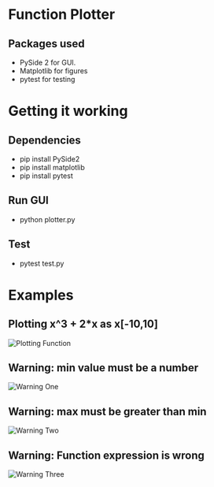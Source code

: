 # Function Plotter

## Packages used
* PySide 2 for GUI.
* Matplotlib for figures
* pytest for testing

# Getting it working

## Dependencies
* pip install PySide2
* pip install matplotlib
* pip install pytest

## Run GUI
* python plotter.py

## Test
* pytest test.py

# Examples

## Plotting  x^3 + 2*x as x[-10,10]
![ Plotting Function ](hhttps://github.com/BelalElhossany/Function-Plotter/blob/main/images/working.PNG)

## Warning: min value must be a number
![ Warning One ](hhttps://github.com/BelalElhossany/Function-Plotter/blob/main/images/warning1.PNG)

## Warning: max must be greater than min
![ Warning Two ](hhttps://github.com/BelalElhossany/Function-Plotter/blob/main/images/warning2.PNG)

## Warning: Function expression is wrong
![ Warning Three ](hhttps://github.com/BelalElhossany/Function-Plotter/blob/main/images/warning3.PNG)